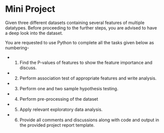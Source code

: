 # Mini Project
Given three different datasets containing several features of multiple datatypes. Before 
proceeding to the further steps, you are advised to have a deep look into the dataset.

You are requested to use Python to complete all the tasks given below as numbering-
* 1. Find the P-values of features to show the feature importance and discuss.
* 2. Perform association test of appropriate features and write analysis.
* 3. Perform one and two sample hypothesis testing.
* 4. Perform pre-processing of the dataset
* 5. Apply relevant exploratory data analysis.
* 6. Provide all comments and discussions along with code and output in the provided project 
     report template.
